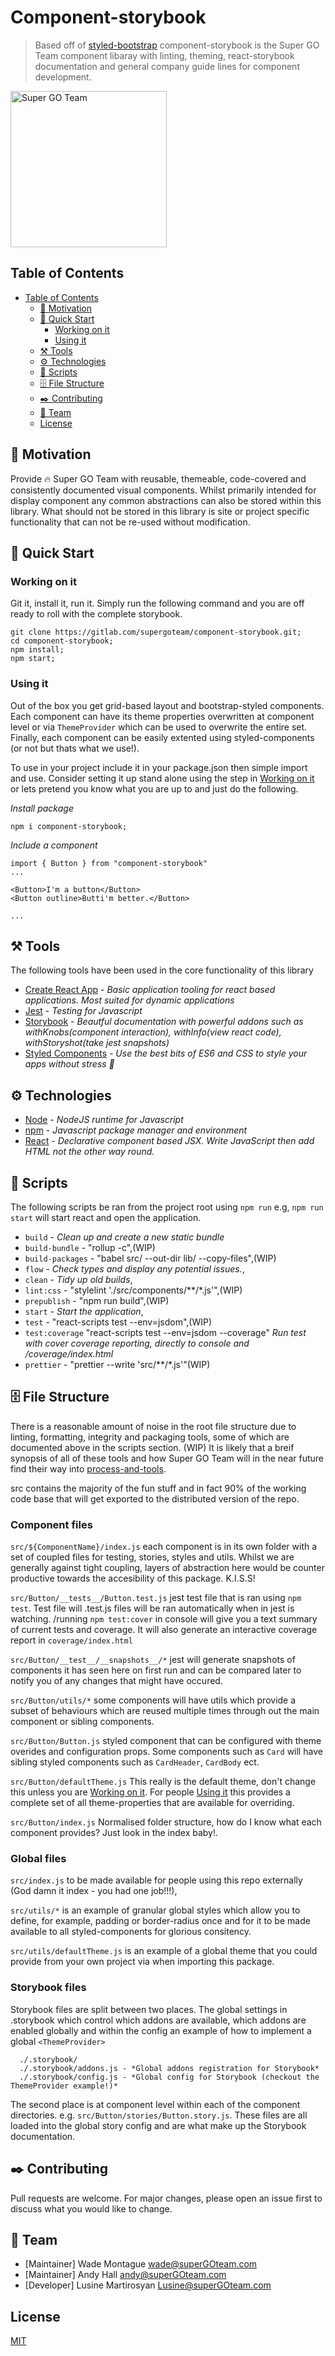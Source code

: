 # Component-storybook
> Based off of [styled-bootstrap](https://github.com/xDae/styled-bootstrap) component-storybook is the Super GO Team component libaray with linting, theming, react-storybook documentation and general company guide lines for component development.

<img src="https://gitlab.com/supergoteam/component-storybook/raw/master/docs/images/super-go-team.logo.png" alt="Super GO Team" width="250"/>

## Table of Contents

* [Table of Contents](#table-of-contents)
    * [💪 Motivation](#-motivation)
    * [🚀 Quick Start](#-quick-start)
      * [Working on it](#working-on-it)
      * [Using it](#using-it)
    * [⚒️ Tools](#-tools)
    * [⚙️ Technologies](#️-technologies)
    * [📜 Scripts](#-scripts)
    * [🗄️ File Structure](#-file-structure)
    * [✒️ Contributing](#-contributing)
    * [🌟 Team](#-team)
    * [License](#license)

## 💪 Motivation
Provide 🔥 Super GO Team with reusable, themeable, code-covered and consistently documented visual components. Whilst primarily intended for display component any common abstractions can also be stored within this library. What should not be stored in this library is site or project specific functionality that can not be re-used without modification.


## 🚀 Quick Start


### Working on it

Git it, install it, run it. Simply run the following command and you are off ready to roll with the complete storybook.

```
git clone https://gitlab.com/supergoteam/component-storybook.git;
cd component-storybook;
npm install;
npm start;
```


### Using it

Out of the box you get grid-based layout and bootstrap-styled components. Each component can have its theme properties overwritten at component level or via `ThemeProvider` which can be used to overwrite the entire set. Finally, each component can be easily extented using styled-components (or not but thats what we use!).

To use in your project include it in your package.json then simple import and use. Consider setting it up stand alone using the step in [Working on it](#working-on-it) or lets pretend you know what you are up to and just do the following.

*Install package*
```
npm i component-storybook;
```

*Include a component*
```
import { Button } from "component-storybook"
...

<Button>I'm a button</Button>
<Button outline>Butti'm better.</Button>

...
```

## ⚒️ Tools
The following tools have been used in the core functionality of this library

* [Create React App](https://facebook.github.io/create-react-app/) - *Basic application tooling for react based applications. Most suited for dynamic applications*
* [Jest](https://jestjs.io/docs/en/tutorial-react) - *Testing for Javascript*
* [Storybook](https://storybook.js.org/) - *Beautful documentation with powerful addons such as withKnobs(component interaction), withInfo(view react code), withStoryshot(take jest snapshots)*
* [Styled Components](https://www.styled-components.com/) - *Use the best bits of ES6 and CSS to style your apps without stress 💅*

## ⚙️ Technologies
* [Node](https://nodejs.org/en/) - *NodeJS runtime for Javascript*
* [npm](https://www.npmjs.com/get-npm) - *Javascript package manager and environment*
* [React](https://reactjs.org/) - *Declarative component based JSX. Write JavaScript then add HTML not the other way round.*

## 📜 Scripts
The following scripts be ran from the project root using `npm run` e.g, `npm run start` will start react and open the application.

 * `build` - *Clean up and create a new static bundle*
 * `build-bundle` - "rollup -c",(WIP)
 * `build-packages` - "babel src/ --out-dir lib/ --copy-files",(WIP)
 * `flow` - *Check types and display any potential issues.*,
 * `clean` - *Tidy up old builds*,
 * `lint:css` - "stylelint './src/components/**/*.js'",(WIP)
 * `prepublish` - "npm run build",(WIP)
 * `start` - *Start the application*,
 * `test` - "react-scripts test --env=jsdom",(WIP)
 * `test:coverage` "react-scripts test --env=jsdom --coverage" *Run test with cover coverage reporting, directly to console and /coverage/index.html*
 * `prettier` - "prettier --write 'src/**/*.js'"(WIP)

## 🗄️ File Structure
 There is a reasonable amount of noise in the root file structure due to linting, formatting, integrity and packaging tools, some of which are documented above in the scripts section. (WIP) It is likely that a breif synopsis of all of these tools and how Super GO Team will in the near future find their way into [process-and-tools](https://gitlab.com/supergoteam/process-and-tools).

 src contains the majority of the fun stuff and in fact 90% of the working code base that will get exported to the distributed version of the repo. 

### Component files
`src/${ComponentName}/index.js` each component is in its own folder with a set of coupled files for testing, stories, styles and utils. Whilst we are generally against tight coupling, layers of abstraction here would be counter productive towards the accesibility of this package. <span title="Keep">K</span>.<span title="It">I</span>.<span title="Simple">S</span>.<span title="Stupid">S</span>!

`src/Button/__tests__/Button.test.js` jest test file that is ran using `npm test`. Test file will .test.js files will be ran automatically when in jest is watching.  /running `npm test:cover` in console will give you a text summary of current tests and coverage. It will also generate an interactive coverage report in `coverage/index.html`

`src/Button/__test__/__snapshots__/*` jest will generate snapshots of components it has seen here on first run and can be compared later to notify you of any changes that might have occured.

`src/Button/utils/*` some components will have utils which provide a subset of behaviours which are reused multiple times through out the main component or sibling components.

`src/Button/Button.js` styled component that can be configured with theme overides and configuration props. Some components such as `Card` will have sibling styled components such as `CardHeader`, `CardBody` ect.

`src/Button/defaultTheme.js` This really is the default theme, don't change this unless you are [Working on it](#working-on-it). For people [Using it](#using-it) this provides a complete set of all theme-properties that are available for overriding.

`src/Button/index.js` Normalised folder structure, how do I know what each component provides? Just look in the index baby!.



### Global files 
 `src/index.js` to be made available for people using this repo externally (God damn it index - you had one job!!!), 
 
 `src/utils/*` is an example of granular global styles which allow you to define, for example, padding or border-radius once and for it to be made available to all styled-components for glorious consitency. 
 
 `src/utils/defaultTheme.js` is an example of a global theme that you could provide from your own project via <ThemeProvider> when importing this package. 

### Storybook files
Storybook files are split between two places. The global settings in .storybook which control which addons are available, which addons are enabled globally and within the config an example of how to implement a global `<ThemeProvider>`
```
  ./.storybook/
  ./.storybook/addons.js - *Global addons registration for Storybook*
  ./.storybook/config.js - *Global config for Storybook (checkout the ThemeProvider example!)*
```

The second place is at component level within each of the component directories. e.g. `src/Button/stories/Button.story.js`. These files are all loaded into the global story config and are what make up the Storybook documentation. 





## ✒️ Contributing
Pull requests are welcome. For major changes, please open an issue first to discuss what you would like to change.

## 🌟 Team 
- [Maintainer] Wade Montague <wade@superGOteam.com>
- [Maintainer] Andy Hall <andy@superGOteam.com>
- [Developer] Lusine Martirosyan <Lusine@superGOteam.com>

## License
[MIT](https://choosealicense.com/licenses/mit/)


<!-- 





[![npm](https://img.shields.io/npm/dt/component-storybook.svg)](https://www.npmjs.com/package/component-storybook)
[![npm](https://img.shields.io/npm/v/component-storybook.svg)](https://www.npmjs.com/package/component-storybook)
[![David](https://img.shields.io/david/xDae/component-storybook.svg)](https://david-dm.org/xDae/component-storybook)
[![Travis](https://img.shields.io/travis/xDae/component-storybook.svg)](https://travis-ci.org/xDae/component-storybook)
[![gitter](https://badges.gitter.im/rollup/rollup.svg)](https://gitter.im/component-storybook)
[![license](https://img.shields.io/github/license/mashape/apistatus.svg)](https://github.com/xDae/component-storybook/blob/master/LICENSE)

## 📦 Components
  💻 = Demo

- [x] [[💻](https://xdae.github.io/component-storybook/storybook?selectedKind=Alert)] Alert
- [x] [[💻](https://xdae.github.io/component-storybook/storybook?selectedKind=Badge)] Barge
- [x] [[💻](https://xdae.github.io/component-storybook/storybook?selectedKind=Breadcrumb)] Breadcrumbs
- [x] [[💻](https://xdae.github.io/component-storybook/storybook?selectedKind=Buttons)] Button
- [x] [[💻](https://xdae.github.io/component-storybook/storybook?selectedKind=Card)] Card
- [x] [[💻](https://xdae.github.io/component-storybook/storybook?selectedKind=Collapse)] Collapse
- [x] [[💻](https://xdae.github.io/component-storybook/storybook?selectedKind=Dropdown)] Dropdown
- [x] [[💻](https://xdae.github.io/component-storybook/storybook?selectedKind=Forms)] Forms
- [x] [[💻](https://xdae.github.io/component-storybook/storybook?selectedKind=Forms)] Forms
- [x] [[💻](https://xdae.github.io/component-storybook/storybook?selectedKind=Headings)] Heading
- [ ] Input group
- [x] Jumbotron
- [x] [[💻](https://xdae.github.io/component-storybook/storybook?selectedKind=ListGroup)] List group
- [ ] Modal
- [ ] Navs
- [ ] Navbar
- [x] [[💻](https://xdae.github.io/component-storybook/storybook?selectedKind=Pagination)] Pagination 
- [ ] Popovers
- [x] [[💻](https://xdae.github.io/component-storybook/storybook?selectedKind=Progress)] Progress 
- [ ] Scrollspy
- [ ] Tooltips 
- Utilities
  - [x] [[💻](https://xdae.github.io/component-storybook/storybook?selectedKind=CLoseIcon)] Close icon

## 📖 Support

Please [open an issue](https://github.com/xDae/component-storybook/issues/new) for support.

## 🛎 Contributing

Please contribute using [Github Flow](https://guides.github.com/introduction/flow/). Create a branch, add commits, and [open a pull request](https://github.com/xDae/component-storybook/compare).

 -->